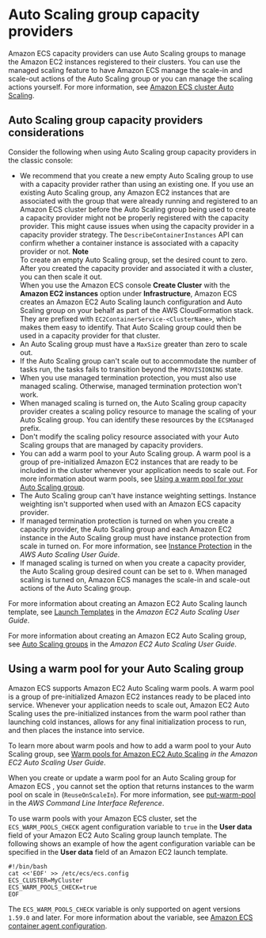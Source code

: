 # Auto Scaling group capacity providers<a name="asg-capacity-providers"></a>

Amazon ECS capacity providers can use Auto Scaling groups to manage the Amazon EC2 instances registered to their clusters\. You can use the managed scaling feature to have Amazon ECS manage the scale\-in and scale\-out actions of the Auto Scaling group or you can manage the scaling actions yourself\. For more information, see [Amazon ECS cluster Auto Scaling](cluster-auto-scaling.md)\.

## Auto Scaling group capacity providers considerations<a name="asg-capacity-providers-considerations"></a>

Consider the following when using Auto Scaling group capacity providers in the classic console:
+ We recommend that you create a new empty Auto Scaling group to use with a capacity provider rather than using an existing one\. If you use an existing Auto Scaling group, any Amazon EC2 instances that are associated with the group that were already running and registered to an Amazon ECS cluster before the Auto Scaling group being used to create a capacity provider might not be properly registered with the capacity provider\. This might cause issues when using the capacity provider in a capacity provider strategy\. The `DescribeContainerInstances` API can confirm whether a container instance is associated with a capacity provider or not\.
**Note**  
To create an empty Auto Scaling group, set the desired count to zero\. After you created the capacity provider and associated it with a cluster, you can then scale it out\.  
When you use the Amazon ECS console **Create Cluster** with the **Amazon EC2 instances** option under **Infrastructure**, Amazon ECS creates an Amazon EC2 Auto Scaling launch configuration and Auto Scaling group on your behalf as part of the AWS CloudFormation stack\. They are prefixed with `EC2ContainerService-<ClusterName>`, which makes them easy to identify\. That Auto Scaling group could then be used in a capacity provider for that cluster\.
+ An Auto Scaling group must have a `MaxSize` greater than zero to scale out\.
+ If the Auto Scaling group can't scale out to accommodate the number of tasks run, the tasks fails to transition beyond the `PROVISIONING` state\.
+ When you use managed termination protection, you must also use managed scaling\. Otherwise, managed termination protection won't work\.
+ When managed scaling is turned on, the Auto Scaling group capacity provider creates a scaling policy resource to manage the scaling of your Auto Scaling group\. You can identify these resources by the `ECSManaged` prefix\. 
+ Don't modify the scaling policy resource associated with your Auto Scaling groups that are managed by capacity providers\. 
+ You can add a warm pool to your Auto Scaling group\. A warm pool is a group of pre\-initialized Amazon EC2 instances that are ready to be included in the cluster whenever your application needs to scale out\. For more information about warm pools, see [Using a warm pool for your Auto Scaling group](#using-warm-pool)\.
+ The Auto Scaling group can't have instance weighting settings\. Instance weighting isn't supported when used with an Amazon ECS capacity provider\.
+ If managed termination protection is turned on when you create a capacity provider, the Auto Scaling group and each Amazon EC2 instance in the Auto Scaling group must have instance protection from scale in turned on\. For more information, see [Instance Protection](https://docs.aws.amazon.com/autoscaling/ec2/userguide/as-instance-termination.html#instance-protection) in the *AWS Auto Scaling User Guide*\.
+ If managed scaling is turned on when you create a capacity provider, the Auto Scaling group desired count can be set to `0`\. When managed scaling is turned on, Amazon ECS manages the scale\-in and scale\-out actions of the Auto Scaling group\.

For more information about creating an Amazon EC2 Auto Scaling launch template, see [Launch Templates](https://docs.aws.amazon.com/autoscaling/ec2/userguide/LaunchTemplates.html) in the *Amazon EC2 Auto Scaling User Guide*\.

For more information about creating an Amazon EC2 Auto Scaling group, see [Auto Scaling groups](https://docs.aws.amazon.com/autoscaling/ec2/userguide/AutoScalingGroup.html) in the *Amazon EC2 Auto Scaling User Guide*\.

## Using a warm pool for your Auto Scaling group<a name="using-warm-pool"></a>

Amazon ECS supports Amazon EC2 Auto Scaling warm pools\. A warm pool is a group of pre\-initialized Amazon EC2 instances ready to be placed into service\. Whenever your application needs to scale out, Amazon EC2 Auto Scaling uses the pre\-initialized instances from the warm pool rather than launching cold instances, allows for any final initialization process to run, and then places the instance into service\.

To learn more about warm pools and how to add a warm pool to your Auto Scaling group, see [Warm pools for Amazon EC2 Auto Scaling](https://docs.aws.amazon.com/autoscaling/ec2/userguide/ec2-auto-scaling-warm-pools.html) *in the Amazon EC2 Auto Scaling User Guide*\.

When you create or update a warm pool for an Auto Scaling group for Amazon ECS , you cannot set the option that returns instances to the warm pool on scale in \(`ReuseOnScaleIn`\)\. For more information, see [put\-warm\-pool](https://docs.aws.amazon.com/cli/latest/reference/autoscaling/put-warm-pool.html) in the *AWS Command Line Interface Reference*\.

To use warm pools with your Amazon ECS cluster, set the `ECS_WARM_POOLS_CHECK` agent configuration variable to `true` in the **User data** field of your Amazon EC2 Auto Scaling group launch template\. The following shows an example of how the agent configuration variable can be specified in the **User data** field of an Amazon EC2 launch template\.

```
#!/bin/bash
cat <<'EOF' >> /etc/ecs/ecs.config
ECS_CLUSTER=MyCluster
ECS_WARM_POOLS_CHECK=true
EOF
```

The `ECS_WARM_POOLS_CHECK` variable is only supported on agent versions `1.59.0` and later\. For more information about the variable, see [Amazon ECS container agent configuration](ecs-agent-config.md)\.